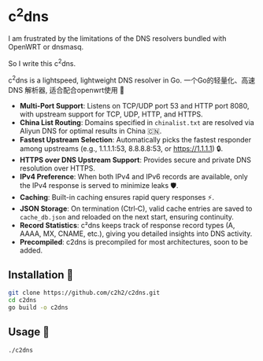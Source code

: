 # c<sup>2</sup>dns

I am frustrated by the limitations of the DNS resolvers bundled with OpenWRT or dnsmasq.

So I write this c<sup>2</sup>dns.

c<sup>2</sup>dns is a lightspeed, lightweight DNS resolver in Go. 一个Go的轻量化、高速 DNS 解析器, 适合配合openwrt使用 🚀

- **Multi-Port Support**: Listens on TCP/UDP port 53 and HTTP port 8080, with upstream support for TCP, UDP, HTTP, and HTTPS.
- **China List Routing**: Domains specified in `chinalist.txt` are resolved via Aliyun DNS for optimal results in China 🇨🇳.
- **Fastest Upstream Selection**: Automatically picks the fastest responder among upstreams (e.g., 1.1.1.1:53, 8.8.8.8:53, or https://1.1.1.1) 🔒.
- **HTTPS over DNS Upstream Support**: Provides secure and private DNS resolution over HTTPS.
- **IPv4 Preference**: When both IPv4 and IPv6 records are available, only the IPv4 response is served to minimize leaks 🛡️.
- **Caching**: Built-in caching ensures rapid query responses ⚡.
- **JSON Storage**: On termination (Ctrl‑C), valid cache entries are saved to `cache_db.json` and reloaded on the next start, ensuring continuity.
- **Record Statistics**: c²dns keeps track of response record types (A, AAAA, MX, CNAME, etc.), giving you detailed insights into DNS activity.
- **Precompiled**: c2dns is precompiled for most architectures, soon to be added.

## Installation 🔧

```bash
git clone https://github.com/c2h2/c2dns.git
cd c2dns
go build -o c2dns
```

## Usage 📖

```bash
./c2dns 
```